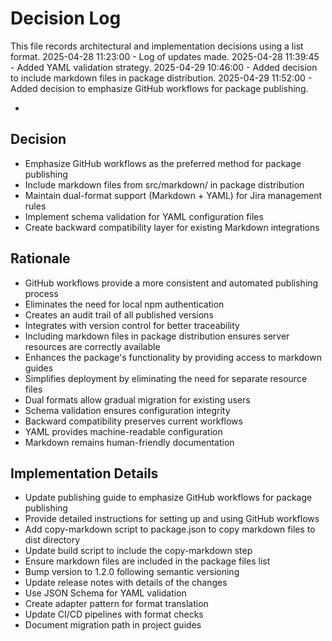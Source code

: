 # Decision Log

This file records architectural and implementation decisions using a list format.
2025-04-28 11:23:00 - Log of updates made.
2025-04-28 11:39:45 - Added YAML validation strategy.
2025-04-29 10:46:00 - Added decision to include markdown files in package distribution.
2025-04-29 11:52:00 - Added decision to emphasize GitHub workflows for package publishing.

*

## Decision

* Emphasize GitHub workflows as the preferred method for package publishing
* Include markdown files from src/markdown/ in package distribution
* Maintain dual-format support (Markdown + YAML) for Jira management rules
* Implement schema validation for YAML configuration files
* Create backward compatibility layer for existing Markdown integrations

## Rationale

* GitHub workflows provide a more consistent and automated publishing process
* Eliminates the need for local npm authentication
* Creates an audit trail of all published versions
* Integrates with version control for better traceability
* Including markdown files in package distribution ensures server resources are correctly available
* Enhances the package's functionality by providing access to markdown guides
* Simplifies deployment by eliminating the need for separate resource files
* Dual formats allow gradual migration for existing users
* Schema validation ensures configuration integrity
* Backward compatibility preserves current workflows
* YAML provides machine-readable configuration
* Markdown remains human-friendly documentation

## Implementation Details

* Update publishing guide to emphasize GitHub workflows for package publishing
* Provide detailed instructions for setting up and using GitHub workflows
* Add copy-markdown script to package.json to copy markdown files to dist directory
* Update build script to include the copy-markdown step
* Ensure markdown files are included in the package files list
* Bump version to 1.2.0 following semantic versioning
* Update release notes with details of the changes
* Use JSON Schema for YAML validation
* Create adapter pattern for format translation
* Update CI/CD pipelines with format checks
* Document migration path in project guides